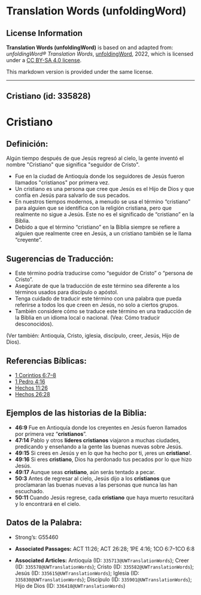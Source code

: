 # Translation Words (unfoldingWord)

## License Information

**Translation Words (unfoldingWord)** is based on and adapted from: _unfoldingWord® Translation Words_, [unfoldingWord](https://unfoldingword.org/utw), 2022, which is licensed under a [CC BY-SA 4.0 license](https://creativecommons.org/licenses/by-sa/4.0/legalcode.en).

This markdown version is provided under the same license.



--------------------------------

## Cristiano (id: 335828)

Cristiano
=========

Definición:
-----------

Algún tiempo después de que Jesús regresó al cielo, la gente inventó el nombre "Cristiano" que significa "seguidor de Cristo".

* Fue en la ciudad de Antioquía donde los seguidores de Jesús fueron llamados "cristianos" por primera vez.
* Un cristiano es una persona que cree que Jesús es el Hijo de Dios y que confía en Jesús para salvarlo de sus pecados.
* En nuestros tiempos modernos, a menudo se usa el término “cristiano” para alguien que se identifica con la religión cristiana, pero que realmente no sigue a Jesús. Este no es el significado de “cristiano” en la Biblia.
* Debido a que el término “cristiano” en la Biblia siempre se refiere a alguien que realmente cree en Jesús, a un cristiano también se le llama “creyente”.

Sugerencias de Traducción:
--------------------------

* Este término podría traducirse como “seguidor de Cristo” o “persona de Cristo”.
* Asegúrate de que la traducción de este término sea diferente a los términos usados para discípulo o apóstol.
* Tenga cuidado de traducir este término con una palabra que pueda referirse a todos los que creen en Jesús, no solo a ciertos grupos.
* También considere cómo se traduce este término en una traducción de la Biblia en un idioma local o nacional. (Vea: Cómo traducir desconocidos).

(Ver también: Antioquía, Cristo, iglesia, discípulo, creer, Jesús, Hijo de Dios).

Referencias Bíblicas:
---------------------

* [1 Corintios 6:7–8](https://ref.ly/1Cor6:7-1Cor6:8)
* [1 Pedro 4:16](https://ref.ly/1Pet4:16)
* [Hechos 11:26](https://ref.ly/Acts11:26)
* [Hechos 26:28](https://ref.ly/Acts26:28)

Ejemplos de las historias de la Biblia:
---------------------------------------

* **46:9** Fue en Antioquía donde los creyentes en Jesús fueron llamados por primera vez “**cristianos**”.
* **47:14** Pablo y otros **líderes cristianos** viajaron a muchas ciudades, predicando y enseñando a la gente las buenas nuevas sobre Jesús.
* **49:15** Si crees en Jesús y en lo que ha hecho por ti, ¡eres un **cristiano**!.
* **49:16** Si eres **cristiano**, Dios ha perdonado tus pecados por lo que hizo Jesús.
* **49:17** Aunque seas **cristiano**, aún serás tentado a pecar.
* **50:3** Antes de regresar al cielo, Jesús dijo a los **cristianos** que proclamaran las buenas nuevas a las personas que nunca las han escuchado.
* **50:11** Cuando Jesús regrese, cada **cristiano** que haya muerto resucitará y lo encontrará en el cielo.

Datos de la Palabra:
--------------------

* Strong’s: G55460

* **Associated Passages:** ACT 11:26; ACT 26:28; 1PE 4:16; 1CO 6:7–1CO 6:8
* **Associated Articles:** Antioquía (ID: `335713@UWTranslationWords`); Creer (ID: `335578@UWTranslationWords`); Cristo (ID: `335582@UWTranslationWords`); Jesús (ID: `335615@UWTranslationWords`); Iglesia (ID: `335830@UWTranslationWords`); Discípulo (ID: `335901@UWTranslationWords`); Hijo de Dios (ID: `336418@UWTranslationWords`)

